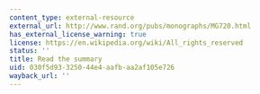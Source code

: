 ```yaml
---
content_type: external-resource
external_url: http://www.rand.org/pubs/monographs/MG720.html
has_external_license_warning: true
license: https://en.wikipedia.org/wiki/All_rights_reserved
status: ''
title: Read the summary
uid: 030f5d93-3250-44e4-aafb-aa2af105e726
wayback_url: ''
---
```

